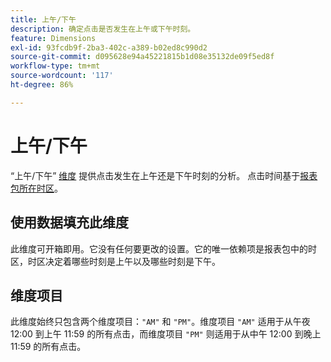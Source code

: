 ```yaml
---
title: 上午/下午
description: 确定点击是否发生在上午或下午时刻。
feature: Dimensions
exl-id: 93fcdb9f-2ba3-402c-a389-b02ed8c990d2
source-git-commit: d095628e94a45221815b1d08e35132de09f5ed8f
workflow-type: tm+mt
source-wordcount: '117'
ht-degree: 86%

---
```


# 上午/下午

“上午/下午” [维度](overview.md) 提供点击发生在上午还是下午时刻的分析。 点击时间基于[报表包所在时区](/help/admin/admin/c-manage-report-suites/c-edit-report-suites/general/general-acct-settings-admin.md)。

## 使用数据填充此维度

此维度可开箱即用。它没有任何要更改的设置。它的唯一依赖项是报表包中的时区，时区决定着哪些时刻是上午以及哪些时刻是下午。

## 维度项目

此维度始终只包含两个维度项目：`"AM"` 和 `"PM"`。维度项目 `"AM"` 适用于从午夜 12:00 到上午 11:59 的所有点击，而维度项目 `"PM"` 则适用于从中午 12:00 到晚上 11:59 的所有点击。
